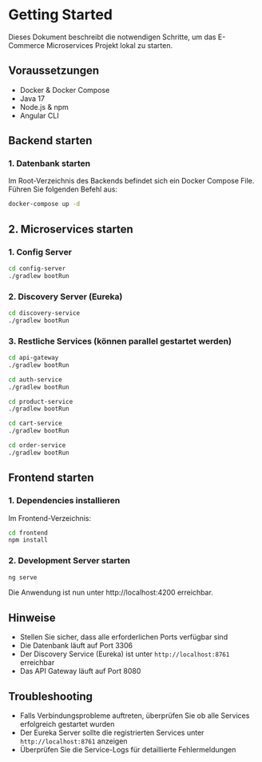 # Getting Started

Dieses Dokument beschreibt die notwendigen Schritte, um das E-Commerce Microservices Projekt lokal zu starten.

## Voraussetzungen

- Docker & Docker Compose
- Java 17
- Node.js & npm
- Angular CLI

## Backend starten

### 1. Datenbank starten

Im Root-Verzeichnis des Backends befindet sich ein Docker Compose File. Führen Sie folgenden Befehl aus:

```bash
docker-compose up -d
```

## 2. Microservices starten

### 1. Config Server
```bash
cd config-server
./gradlew bootRun
```

### 2. Discovery Server (Eureka)
```bash
cd discovery-service
./gradlew bootRun
```

### 3. Restliche Services (können parallel gestartet werden)
```bash
cd api-gateway
./gradlew bootRun

cd auth-service
./gradlew bootRun

cd product-service
./gradlew bootRun

cd cart-service
./gradlew bootRun

cd order-service
./gradlew bootRun
```

## Frontend starten
### 1. Dependencies installieren
Im Frontend-Verzeichnis:
```bash
cd frontend
npm install
```
### 2. Development Server starten
```bash
ng serve
```
Die Anwendung ist nun unter http://localhost:4200 erreichbar.

## Hinweise

- Stellen Sie sicher, dass alle erforderlichen Ports verfügbar sind
- Die Datenbank läuft auf Port 3306
- Der Discovery Service (Eureka) ist unter `http://localhost:8761` erreichbar
- Das API Gateway läuft auf Port 8080

## Troubleshooting

- Falls Verbindungsprobleme auftreten, überprüfen Sie ob alle Services erfolgreich gestartet wurden
- Der Eureka Server sollte die registrierten Services unter `http://localhost:8761` anzeigen
- Überprüfen Sie die Service-Logs für detaillierte Fehlermeldungen
